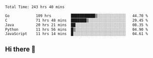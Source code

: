 <!--START_SECTION:waka-->

```txt
Total Time: 243 hrs 40 mins

Go            109 hrs         ███████████▒░░░░░░░░░░░░░   44.70 %
C             71 hrs 48 mins  ███████▒░░░░░░░░░░░░░░░░░   29.45 %
Java          20 hrs 21 mins  ██░░░░░░░░░░░░░░░░░░░░░░░   08.35 %
Python        11 hrs 56 mins  █▒░░░░░░░░░░░░░░░░░░░░░░░   04.90 %
JavaScript    11 hrs 14 mins  █░░░░░░░░░░░░░░░░░░░░░░░░   04.61 %
```

<!--END_SECTION:waka-->

## Hi there 👋

<!--
**prorok210/prorok210** is a ✨ _special_ ✨ repository because its `README.md` (this file) appears on your GitHub profile.

Here are some ideas to get you started:

- 🔭 I’m currently working on ...
- 🌱 I’m currently learning ...
- 👯 I’m looking to collaborate on ...
- 🤔 I’m looking for help with ...
- 💬 Ask me about ...
- 📫 How to reach me: ...
- 😄 Pronouns: ...
- ⚡ Fun fact: ...
-->
